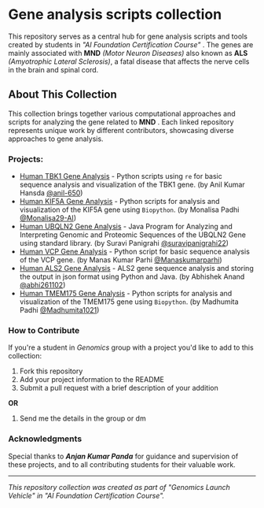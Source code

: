 # Gene analysis scripts collection

 This repository serves as a central hub for gene analysis scripts and tools created by  students in *"AI Foundation Certification Course"* . The genes are mainly associated with **MND** *(Motor Neuron Diseases)* also known as **ALS** *(Amyotrophic Lateral Sclerosis)*, a fatal disease that affects the nerve cells in the brain and spinal cord.

 ## About This Collection

This collection brings together various computational approaches and scripts for analyzing the gene related to **MND** . Each linked repository represents unique work by different contributors, showcasing diverse approaches to gene analysis.

### Projects:

- [Human TBK1 Gene Analysis][TBK1_repo] - Python scripts using `re` for basic sequence analysis and visualization of the TBK1 gene. (by Anil Kumar Hansda [@anil-650][anil-650])
- [Human KIF5A Gene Analysis][KIF5A_repo] - Python scripts for analysis and visualization of the KIF5A gene using `Biopython`. (by Monalisa Padhi [@Monalisa29-AI][Monalisa29-AI])
- [Human UBQLN2 Gene Analysis][UBQLN2_repo] - Java Program for Analyzing and Interpreting Genomic and Proteomic Sequences of the UBQLN2 Gene using standard library. (by Suravi Panigrahi [@suravipanigrahi22][suravipanigrahi22])
- [Human VCP Gene Analysis][TBK1_repo] - Python script for basic sequence analysis of the VCP gene. (by Manas Kumar Parhi [@Manaskumarparhi][Manaskumarparhi])
- [Human ALS2 Gene Analysis][ALS2_repo] - ALS2 gene sequence analysis and storing the output in json format using Python and Java. (by Abhishek Anand [@abhi261102][abhi261102])
- [Human TMEM175 Gene Analysis][TMEM175_repo] - Python scripts for analysis and visualization of the TMEM175 gene using `Biopython`. (by Madhumita Padhi [@Madhumita1021][Madhumita1021])

### How to Contribute

If you're a student in *Genomics* group with a project you'd like to add to this collection:

1. Fork this repository
1. Add your project information to the README
1. Submit a pull request with a brief description of your addition

**OR**

1. Send me the details in the group or dm

### Acknowledgments

Special thanks to ***Anjan Kumar Panda*** for guidance and supervision of these projects, and to all contributing students for their valuable work.

---

*This repository collection was created as part of "Genomics Launch Vehicle" in "AI Foundation Certification Course".*

<!--- HYPER LINKS SECTION --->
<!--- REPO LINKS SECTION --->
[TBK1_repo]: https://github.com/anil-650/Human_TBK1_gene_analysis.git
[KIF5A_repo]: https://github.com/Monalisa29-AI/KIF5A.git
[UBQLN2_repo]: https://github.com/suravipanigrahi22/UBQLN2-Gene
[VCP_repo]: https://github.com/Manaskumarparhi/gene-analysis.git
[ALS2_repo]: https://github.com/abhi261102/ALS2-Gene_Analysis
[TMEM175_repo]: https://github.com/Madhumita1021/TMEM175
<!--- PROFILE LINKS SECTION --->
[anil-650]: https://github.com/anil-659
[Monalisa29-AI]: https://github.com/Monalisa29-AI
[suravipanigrahi22]: https://github.com/suravipanigrahi22
[Manaskumarparhi]: https://github.com/Manaskumarparhi
[abhi261102]: https://github.com/abhi261102
[Madhumita1021]: https://github.com/Madhumita1021